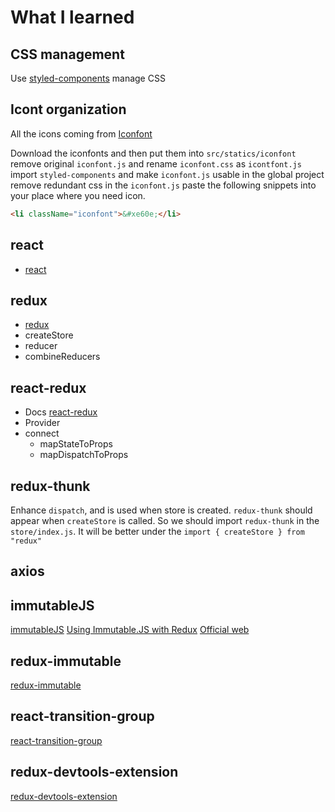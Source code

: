 # What I learned

## CSS management

Use [styled-components](https://www.styled-components.com/) manage CSS

## Icont organization

All the icons coming from [Iconfont](https://www.iconfont.cn/)

Download the iconfonts and then put them into `src/statics/iconfont`
remove original `iconfont.js` and rename `iconfont.css` as `icontfont.js`
import `styled-components` and make `iconfont.js` usable in the global project
remove redundant css in the `iconfont.js`
paste the following snippets into your place where you need icon.

```html
<li className="iconfont">&#xe60e;</li>
```

## react

- [react](https://reactjs.org/)

## redux

- [redux](https://redux.js.org/)
- createStore
- reducer
- combineReducers

## react-redux

- Docs [react-redux](https://react-redux.js.org/)
- Provider
- connect
  - mapStateToProps
  - mapDispatchToProps

## redux-thunk

Enhance `dispatch`, and is used when store is created.
`redux-thunk` should appear when `createStore` is called.
So we should import `redux-thunk` in the `store/index.js`. It will be better under the `import { createStore } from "redux"`

## axios

## immutableJS

[immutableJS](https://github.com/immutable-js/immutable-js)
[Using Immutable.JS with Redux](https://redux.js.org/recipes/using-immutablejs-with-redux)
[Official web](https://immutable-js.github.io/immutable-js/)

## redux-immutable

[redux-immutable](https://github.com/gajus/redux-immutable)

## react-transition-group

[react-transition-group](https://reactcommunity.org/react-transition-group/)

## redux-devtools-extension

[redux-devtools-extension](https://github.com/zalmoxisus/redux-devtools-extension)
